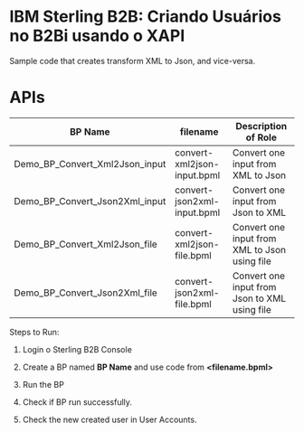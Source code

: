 # IBM Sterling B2B: Criando Usuários no B2Bi usando o XAPI

Sample code that creates transform XML to Json, and vice-versa.

# APIs

| BP Name                         | filename                     |            Description of Role                                          |
|---------------------------------|------------------------------|-------------------------------------------|
| Demo_BP_Convert_Xml2Json_input  | convert-xml2json-input.bpml  | Convert one input from XML to Json |
| Demo_BP_Convert_Json2Xml_input  | convert-json2xml-input.bpml  | Convert one input from Json to XML |
| Demo_BP_Convert_Xml2Json_file   | convert-xml2json-file.bpml   | Convert one input from XML to Json using file |
| Demo_BP_Convert_Json2Xml_file   | convert-json2xml-file.bpml   |  Convert one input from Json to XML using file|



Steps to Run:


1) Login o Sterling B2B Console

2) Create a BP named **BP Name** and use code from **<filename.bpml>**

3) Run the BP 

4) Check if BP run successfully.

5) Check the new created user in User Accounts.
